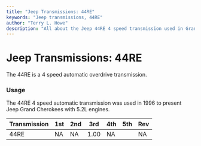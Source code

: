 ```yaml
---
title: "Jeep Transmissions: 44RE"
keywords: "Jeep transmissions, 44RE"
author: "Terry L. Howe"
description: "All about the Jeep 44RE 4 speed transmission used in Grand Cherokees with the 5.2L engine."
---
```

# Jeep Transmissions: 44RE

The 44RE is a 4 speed automatic overdrive transmission.

### Usage

The 44RE 4 speed automatic transmission was used in 1996 to present Jeep Grand Cherokees with 5.2L engines.

| Transmission | 1st | 2nd | 3rd  | 4th | 5th | Rev |
|--------------|-----|-----|------|-----|-----|-----|
| 44RE         | NA  | NA  | 1.00 | NA  |     | NA  |